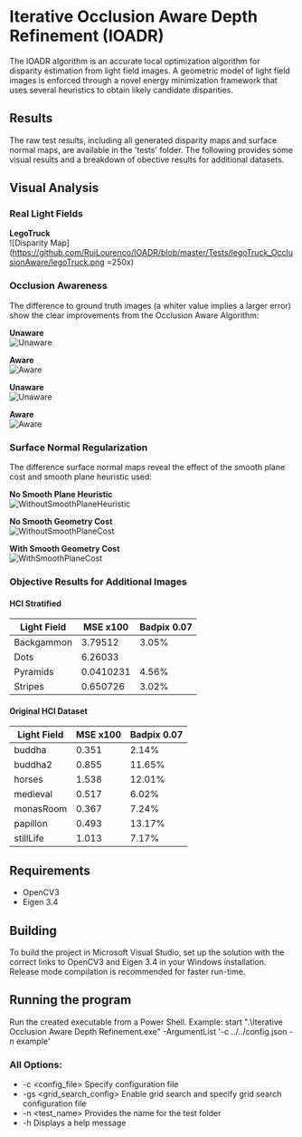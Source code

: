 # Iterative Occlusion Aware Depth Refinement (IOADR)

The IOADR algorithm is an accurate local optimization algorithm for disparity estimation from light field images.
A geometric model of light field images is enforced through a novel energy minimization framework that uses several heuristics to obtain likely candidate disparities.

## Results

The raw test results, including all generated disparity maps and surface normal maps, are available in the 'tests' folder. The following provides some visual results and a breakdown of obective results for additional datasets.

## Visual Analysis

### Real Light Fields

**LegoTruck**  
![Disparity Map](https://github.com/RuiLourenco/IOADR/blob/master/Tests/legoTruck_OcclusionAware/legoTruck.png =250x)

### Occlusion Awareness
The difference to ground truth images (a whiter value implies a larger error) show the clear improvements from the Occlusion Aware Algorithm:  

**Unaware**   
![Unaware](https://github.com/RuiLourenco/IOADR/blob/master/Tests/HCI-Training_OcclusionUnaware/cotton_Diff.png)

**Aware**  
![Aware](https://github.com/RuiLourenco/IOADR/blob/master/Tests/HCI-Training_OcclusionAware/cotton_Diff.png)

**Unaware**   
![Unaware](https://github.com/RuiLourenco/IOADR/blob/master/Tests/HCI-Training_OcclusionUnaware/dino_Diff.png)

**Aware**  
![Aware](https://github.com/RuiLourenco/IOADR/blob/master/Tests/HCI-Training_OcclusionAware/dino_Diff.png)

### Surface Normal Regularization
The difference surface normal maps reveal the effect of the smooth plane cost and smooth plane heuristic used:

**No Smooth Plane Heuristic**  
![WithoutSmoothPlaneHeuristic](https://github.com/RuiLourenco/IOADR/blob/master/Tests/HCI-Training-NoSmoothPlaneHeuristic/cotton_Normals.png)

**No Smooth Geometry Cost**  
![WithoutSmoothPlaneCost](https://github.com/RuiLourenco/IOADR/blob/master/Tests/HCI-Training_NoSmoothGeometryCost/cotton_Normals.png)

**With Smooth Geometry Cost**  
![WithSmoothPlaneCost](https://github.com/RuiLourenco/IOADR/blob/master/Tests/HCI-Training_OcclusionAware/cotton_Normals.png)

### Objective Results for Additional Images

#### HCI Stratified
| Light Field | MSE x100| Badpix 0.07|
|----------|----------|----------|
|  Backgammon  | 3.79512  |3.05%   |
|  Dots  | 6.26033   |  |19.52% |
|  Pyramids  | 0.0410231  | 4.56%   |
|  Stripes  | 0.650726 | 3.02%   |

#### Original HCI Dataset 
| Light Field | MSE x100 | Badpix 0.07 |
|-------------|----------|-------------|
| buddha      | 0.351 | 2.14%   |
| buddha2     | 0.855 | 11.65%    |
| horses      | 1.538  | 12.01%    |
| medieval    | 0.517 |6.02%  |
| monasRoom   | 0.367 | 7.24%   |
| papillon    | 0.493  | 13.17%    |
| stillLife   | 1.013  | 7.17%   |

## Requirements
- OpenCV3 
- Eigen 3.4 

## Building
To build the project in Microsoft Visual Studio, set up the solution with the correct links to OpenCV3 and Eigen 3.4 in your Windows installation. Release mode compilation is recommended for faster run-time.

## Running the program
Run the created executable from a Power Shell.
Example:
     start ".\Iterative Occlusion Aware Depth Refinement.exe" -ArgumentList '-c ../../config.json -n example'



### All Options:

- -c <config_file>          Specify configuration file  
- -gs <grid_search_config>  Enable grid search and specify grid search configuration file  
- -n <test_name>  Provides the name for the test folder  
- -h                        Displays a help message  
